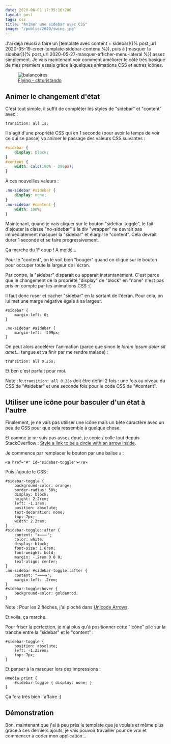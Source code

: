 ```yaml
---
date: 2020-06-01 17:35:16+200
layout: post
tags: css
title: "Animer une sidebar avec CSS"
image: "/public/2020/swing.jpg"
---
```


J'ai déjà réussi à faire un [template avec content + sidebar]({% post_url 2020-05-19-creer-template-sidebar-contenu %}), puis à [masquer la sidebar]({% post_url 2020-05-27-masquer-afficher-menu-lateral %}) assez simplement. Je vais maintenant voir comment améliorer le côté très basique de mes premiers essais grâce à quelques animations CSS et autres icônes.

<figure>
  <img src="{{ page.image }}" alt="balançoires" />
  <figcaption>
    <a href="https://unsplash.com/photos/HTCQCvwV9XY">Flying - ckturistando</a>
  </figcaption>
</figure>


## Animer le changement d'état

C'est tout simple, il suffit de compléter les styles de "sidebar" et "content" avec :

```
transition: all 1s;
```

Il s'agit d'une propriété CSS qui en 1 seconde (pour avoir le temps de voir ce qui se passe) va animer le passage des valeurs CSS suivantes :


```css
#sidebar {
    display: block;
}
#content {
    width: calc(100% - 299px);
}
```

À ces nouvellles valeurs :


```css
.no-sidebar #sidebar {
    display: none;
}
.no-sidebar #content {
    width: 100%;
}
```

Maintenant, quand je vais cliquer sur le bouton "sidebar-toggle", le fait d'ajouter la classe "no-sidebar" à la div "wrapper" ne devrait pas immédiatement masquer la "sidebar" et élargir le "content". Cela devrait durer 1 seconde et se faire progressivement.

Ça marche du 1° coup ! A moitié...

Pour le "content", on le voit bien "bouger" quand on clique sur le bouton pour occuper toute la largeur de l'écran.

Par contre, la "sidebar" disparait ou apparait instantanément. C'est parce que le changement de la propriété "display" de "block" en "none" n'est pas pris en compte par les animations CSS :(

Il faut donc ruser et cacher "sidebar" en la sortant de l'écran. Pour cela, on lui met une marge négative égale à sa largeur.

```
#sidebar {
    margin-left: 0;
}

.no-sidebar #sidebar {
    margin-left: -299px;
}
```

On peut alors accélérer l'animation (parce que sinon le *lorem ipsum dolor sit amet...* tangue et va finir par me rendre malade) :

```
transition: all 0.25s;
```

Et ben c'est parfait pour moi.

Note : le `transition: all 0.25s` doit être défini 2 fois : une fois au niveau du CSS de "#sidebar" et une seconde fois pour le code CSS de "#content".


## Utiliser une icône pour basculer d'un état à l'autre

Finalement, je ne vais pas utiliser une icône mais un bête caractère avec un peu de CSS pour que cela ressemble à quelque chose.

Et comme je ne suis pas assez doué, je copie / colle tout depuis StackOverflow : [Style a link to be a circle with an arrow inside](https://stackoverflow.com/questions/22975037/style-a-link-to-be-a-circle-with-an-arrow-inside).

Je commence par remplacer le bouton par une balise `a` :

```
<a href="#" id="sidebar-toggle"></a>
```

Puis j'ajoute le CSS :

```
#sidebar-toggle {
    background-color: orange;
    border-radius: 50%;
    display: block;
    height: 2.2rem;
    left: -1.1rem;
    position: absolute;
    text-decoration: none;
    top: 7px;
    width: 2.2rem;
}
#sidebar-toggle::after {
    content: "🡐";
    color: white;
    display: block;
    font-size: 1.6rem;
    font-weight: bold;
    margin: -.2rem 0 0 0;
    text-align: center;
}
.no-sidebar #sidebar-toggle::after {
    content: "🡒";
    margin-left: .2rem;
}
#sidebar-toggle:hover {
    background-color: goldenrod;
}
```

Note : Pour les 2 flèches, j'ai pioché dans [Unicode Arrows](http://xahlee.info/comp/unicode_arrows.html).

Et voila, ça marche.

Pour friser la perfection, je n'ai plus qu'à positionner cette "icône" pile sur la tranche entre la "sidebar" et le "content" :

```
#sidebar-toggle {
    position: absolute;
    left: -1.25rem;
    top: 7px;
}
```

Et penser à la masquer lors des impressions :

```
@media print {
    #sidebar-toggle { display: none; }
}
```

Ça fera très bien l'affaire :)

## Démonstration

<script async src="//jsfiddle.net/qo6dx3w4/1/embed/result/"></script>

Bon, maintenant que j'ai à peu près le template que je voulais et même plus grâce à ces derniers ajouts, je vais pouvoir travailler pour de vrai et commencer à coder mon application...
